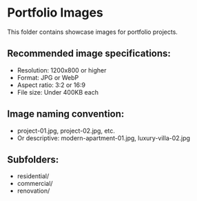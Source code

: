 # Portfolio Images

This folder contains showcase images for portfolio projects.

## Recommended image specifications:
- Resolution: 1200x800 or higher
- Format: JPG or WebP
- Aspect ratio: 3:2 or 16:9
- File size: Under 400KB each

## Image naming convention:
- project-01.jpg, project-02.jpg, etc.
- Or descriptive: modern-apartment-01.jpg, luxury-villa-02.jpg

## Subfolders:
- residential/
- commercial/
- renovation/